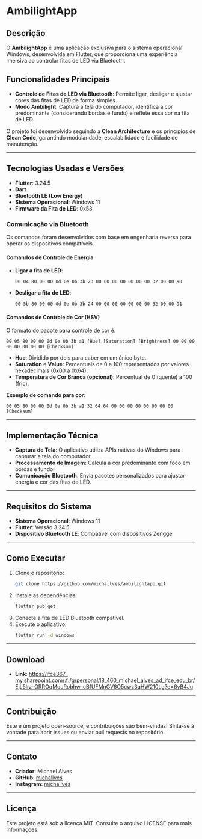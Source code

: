# AmbilightApp

## Descrição
O **AmbilightApp** é uma aplicação exclusiva para o sistema operacional Windows, desenvolvida em Flutter, que proporciona uma experiência imersiva ao controlar fitas de LED via Bluetooth.

## Funcionalidades Principais
- **Controle de Fitas de LED via Bluetooth**: Permite ligar, desligar e ajustar cores das fitas de LED de forma simples.
- **Modo Ambilight**: Captura a tela do computador, identifica a cor predominante (considerando bordas e fundo) e reflete essa cor na fita de LED.

O projeto foi desenvolvido seguindo a **Clean Architecture** e os princípios de **Clean Code**, garantindo modularidade, escalabilidade e facilidade de manutenção.

---

## Tecnologias Usadas e Versões
- **Flutter**: 3.24.5
- **Dart**
- **Bluetooth LE (Low Energy)**
- **Sistema Operacional**: Windows 11
- **Firmware da Fita de LED**: 0x53

### Comunicação via Bluetooth
Os comandos foram desenvolvidos com base em engenharia reversa para operar os dispositivos compatíveis.

#### Comandos de Controle de Energia
- **Ligar a fita de LED**:
  ```plaintext
  00 04 80 00 00 0d 0e 0b 3b 23 00 00 00 00 00 00 00 32 00 00 90
  ```

- **Desligar a fita de LED**:
  ```plaintext
  00 5b 80 00 00 0d 0e 0b 3b 24 00 00 00 00 00 00 00 32 00 00 91
  ```

#### Comandos de Controle de Cor (HSV)
O formato do pacote para controle de cor é:
```plaintext
00 05 80 00 00 0d 0e 0b 3b a1 [Hue] [Saturation] [Brightness] 00 00 00 00 00 00 00 00 [Checksum]
```
- **Hue**: Dividido por dois para caber em um único byte.
- **Saturation** e **Value**: Percentuais de 0 a 100 representados por valores hexadecimais (0x00 a 0x64).
- **Temperatura de Cor Branca (opcional)**: Percentual de 0 (quente) a 100 (frio).

**Exemplo de comando para cor**:
```plaintext
00 05 80 00 00 0d 0e 0b 3b a1 32 64 64 00 00 00 00 00 00 00 00 [Checksum]
```

---

## Implementação Técnica
- **Captura de Tela**: O aplicativo utiliza APIs nativas do Windows para capturar a tela do computador.
- **Processamento de Imagem**: Calcula a cor predominante com foco em bordas e fundo.
- **Comunicação Bluetooth**: Envia pacotes personalizados para ajustar energia e cor das fitas de LED.

---

## Requisitos do Sistema
- **Sistema Operacional**: Windows 11
- **Flutter**: Versão 3.24.5
- **Dispositivo Bluetooth LE**: Compatível com dispositivos Zengge

---

## Como Executar

1. Clone o repositório:
   ```bash
   git clone https://github.com/michallves/ambilightapp.git
   ```
2. Instale as dependências:
   ```bash
   flutter pub get
   ```
3. Conecte a fita de LED Bluetooth compatível.
4. Execute o aplicativo:
   ```bash
   flutter run -d windows
   ```

---

## Download

- **Link**: https://ifce367-my.sharepoint.com/:f:/g/personal/l8_460_michael_alves_ad_ifce_edu_br/EjL5lrz-QRROqMouRobhw-cBfUFMnGV6O5cwz3qHW210Lg?e=6yB4Ju
  
---

## Contribuição
Este é um projeto open-source, e contribuições são bem-vindas! Sinta-se à vontade para abrir issues ou enviar pull requests no repositório.

---

## Contato
- **Criador**: Michael Alves
- **GitHub**: [michallves](https://github.com/michallves)
- **Instagram**: [michallves](https://instagram.com/michallves)

---

## Licença
Este projeto está sob a licença MIT. Consulte o arquivo LICENSE para mais informações.

